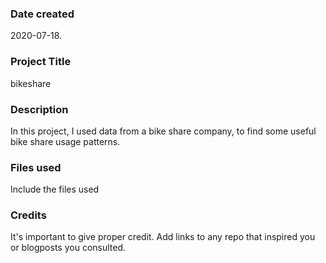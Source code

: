 ### Date created
2020-07-18.

### Project Title
bikeshare

### Description
In this project, I used data from a bike share company, to find some useful bike share usage patterns.

### Files used
Include the files used

### Credits
It's important to give proper credit. Add links to any repo that inspired you or blogposts you consulted.

